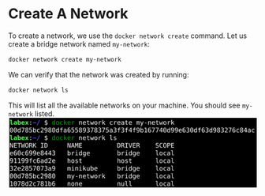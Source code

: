 # Create A Network

To create a network, we use the `docker network create` command. Let us create a bridge network named `my-network`:

```sh
docker network create my-network
```

We can verify that the network was created by running:

```sh
docker network ls
```

This will list all the available networks on your machine. You should see `my-network` listed.
![lab-docker-network-tutorial-1](assets/lab-docker-network-tutorial-1.png)
